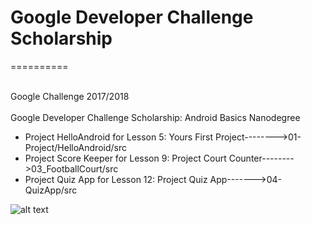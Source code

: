 # Google Developer Challenge Scholarship
==========
 
 <br> Google Challenge 2017/2018  </br>
 <br> Google Developer Challenge Scholarship: Android Basics Nanodegree </br>
+ Project HelloAndroid for Lesson 5: Yours First Project-------->01-Project/HelloAndroid/src 
+  Project Score Keeper for Lesson 9: Project Court Counter-------->03_FootballCourt/src	
+  Project Quiz App for Lesson 12: Project Quiz App------->04-QuizApp/src 

![alt text](https://img.devrant.com/devrant/rant/r_961184_tvoND.jpg)
